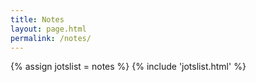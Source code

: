 ```yaml
---
title: Notes
layout: page.html
permalink: /notes/
---
```


{% assign jotslist = notes %} {% include 'jotslist.html' %}
